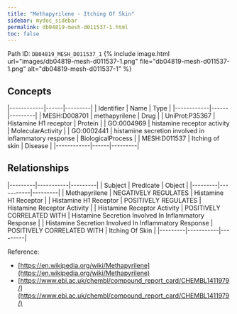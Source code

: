 ```yaml
---
title: "Methapyrilene - Itching Of Skin"
sidebar: mydoc_sidebar
permalink: db04819-mesh-d011537-1.html
toc: false 
---
```



Path ID: `DB04819_MESH_D011537_1`
{% include image.html url="images/db04819-mesh-d011537-1.png" file="db04819-mesh-d011537-1.png" alt="db04819-mesh-d011537-1" %}

## Concepts

|------------|------|---------|
| Identifier | Name | Type    |
|------------|------|---------|
| MESH:D008701 | methapyrilene | Drug |
| UniProt:P35367 | Histamine H1 receptor | Protein |
| GO:0004969 | histamine receptor activity | MolecularActivity |
| GO:0002441 | histamine secretion involved in inflammatory response | BiologicalProcess |
| MESH:D011537 | Itching of skin | Disease |
|------------|------|---------|

## Relationships

|---------|-----------|---------|
| Subject | Predicate | Object  |
|---------|-----------|---------|
| Methapyrilene | NEGATIVELY REGULATES | Histamine H1 Receptor |
| Histamine H1 Receptor | POSITIVELY REGULATES | Histamine Receptor Activity |
| Histamine Receptor Activity | POSITIVELY CORRELATED WITH | Histamine Secretion Involved In Inflammatory Response |
| Histamine Secretion Involved In Inflammatory Response | POSITIVELY CORRELATED WITH | Itching Of Skin |
|---------|-----------|---------|

Reference: 
  - [https://en.wikipedia.org/wiki/Methapyrilene](https://en.wikipedia.org/wiki/Methapyrilene)
  - [https://www.ebi.ac.uk/chembl/compound_report_card/CHEMBL1411979/](https://www.ebi.ac.uk/chembl/compound_report_card/CHEMBL1411979/)
